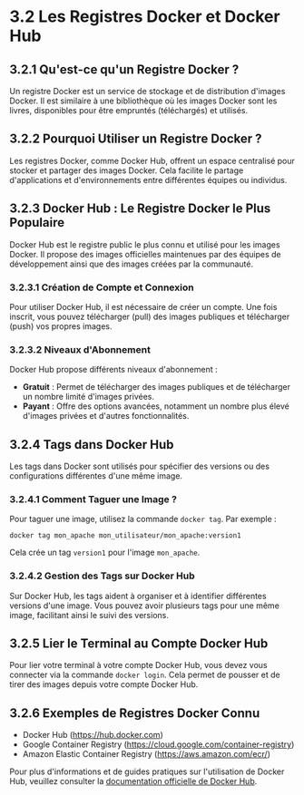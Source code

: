 # 3.2 Les Registres Docker et Docker Hub

## 3.2.1 Qu'est-ce qu'un Registre Docker ?
Un registre Docker est un service de stockage et de distribution d'images Docker. Il est similaire à une bibliothèque où les images Docker sont les livres, disponibles pour être empruntés (téléchargés) et utilisés.

## 3.2.2 Pourquoi Utiliser un Registre Docker ?
Les registres Docker, comme Docker Hub, offrent un espace centralisé pour stocker et partager des images Docker. Cela facilite le partage d'applications et d'environnements entre différentes équipes ou individus.

## 3.2.3 Docker Hub : Le Registre Docker le Plus Populaire
Docker Hub est le registre public le plus connu et utilisé pour les images Docker. Il propose des images officielles maintenues par des équipes de développement ainsi que des images créées par la communauté.

### 3.2.3.1 Création de Compte et Connexion
Pour utiliser Docker Hub, il est nécessaire de créer un compte. Une fois inscrit, vous pouvez télécharger (pull) des images publiques et télécharger (push) vos propres images.

### 3.2.3.2 Niveaux d'Abonnement
Docker Hub propose différents niveaux d'abonnement :
- **Gratuit** : Permet de télécharger des images publiques et de télécharger un nombre limité d'images privées.
- **Payant** : Offre des options avancées, notamment un nombre plus élevé d'images privées et d'autres fonctionnalités.

## 3.2.4 Tags dans Docker Hub
Les tags dans Docker sont utilisés pour spécifier des versions ou des configurations différentes d'une même image.

### 3.2.4.1 Comment Taguer une Image ?
Pour taguer une image, utilisez la commande `docker tag`. Par exemple :
```
docker tag mon_apache mon_utilisateur/mon_apache:version1
```
Cela crée un tag `version1` pour l'image `mon_apache`.

### 3.2.4.2 Gestion des Tags sur Docker Hub
Sur Docker Hub, les tags aident à organiser et à identifier différentes versions d'une image. Vous pouvez avoir plusieurs tags pour une même image, facilitant ainsi le suivi des versions.

## 3.2.5 Lier le Terminal au Compte Docker Hub
Pour lier votre terminal à votre compte Docker Hub, vous devez vous connecter via la commande `docker login`. Cela permet de pousser et de tirer des images depuis votre compte Docker Hub.

## 3.2.6 Exemples de Registres Docker Connu
- Docker Hub (https://hub.docker.com)
- Google Container Registry (https://cloud.google.com/container-registry)
- Amazon Elastic Container Registry (https://aws.amazon.com/ecr/)

Pour plus d'informations et de guides pratiques sur l'utilisation de Docker Hub, veuillez consulter la [documentation officielle de Docker Hub](https://docs.docker.com/docker-hub/).
